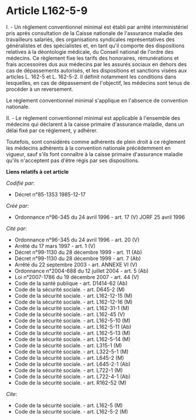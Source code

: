 # Article L162-5-9

I. - Un règlement conventionnel minimal est établi par arrêté interministériel pris après consultation de la Caisse nationale
de l'assurance maladie des travailleurs salariés, des organisations syndicales représentatives des généralistes et des
spécialistes et, en tant qu'il comporte des dispositions relatives à la déontologie médicale, du Conseil national de l'ordre
des médecins. Ce règlement fixe les tarifs des honoraires, rémunérations et frais accessoires dus aux médecins par les
assurés sociaux en dehors des cas de dépassements autorisés, et les dispositions et sanctions visées aux articles L. 162-5 et
L. 162-5-2. Il définit notamment les conditions dans lesquelles, en cas de dépassement de l'objectif, les médecins sont tenus
de procéder à un reversement.

Le règlement conventionnel minimal s'applique en l'absence de convention nationale.

II. - Le règlement conventionnel minimal est applicable à l'ensemble des médecins qui déclarent à la caisse primaire
d'assurance maladie, dans un délai fixé par ce règlement, y adhérer.

Toutefois, sont considérés comme adhérents de plein droit à ce règlement les médecins adhérents à la convention nationale
précédemment en vigueur, sauf s'ils font connaître à la caisse primaire d'assurance maladie qu'ils n'acceptent pas d'être
régis par ses dispositions.

**Liens relatifs à cet article**

_Codifié par_:

  - Décret n°85-1353 1985-12-17

_Créé par_:

  - Ordonnance n°96-345 du 24 avril 1996 - art. 17 (V) JORF 25 avril 1996

_Cité par_:

  - Ordonnance n°96-345 du 24 avril 1996 - art. 20 (V)
  - Arrêté du 17 mars 1997 - art. 1 (V)
  - Décret n°99-1130 du 28 décembre 1999 - art. 11 (Ab)
  - Décret n°99-1130 du 28 décembre 1999 - art. 7 (Ab)
  - Arrêté du 22 septembre 2003 - art. ANNEXE VI (V)
  - Ordonnance n°2004-688 du 12 juillet 2004 - art. 5 (Ab)
  - Loi n°2007-1786 du 19 décembre 2007 - art. 44 (V)
  - Code de la santé publique - art. D1414-62 (Ab)
  - Code de la sécurité sociale. - art. D645-2 (M)
  - Code de la sécurité sociale. - art. L162-12-15 (M)
  - Code de la sécurité sociale. - art. L162-12-16 (M)
  - Code de la sécurité sociale. - art. L162-31-1 (M)
  - Code de la sécurité sociale. - art. L162-45 (V)
  - Code de la sécurité sociale. - art. L162-5-10 (M)
  - Code de la sécurité sociale. - art. L162-5-11 (Ab)
  - Code de la sécurité sociale. - art. L162-5-13 (M)
  - Code de la sécurité sociale. - art. L162-5-14 (M)
  - Code de la sécurité sociale. - art. L315-1 (M)
  - Code de la sécurité sociale. - art. L322-5-1 (M)
  - Code de la sécurité sociale. - art. L645-2 (M)
  - Code de la sécurité sociale. - art. L645-2-1 (Ab)
  - Code de la sécurité sociale. - art. L722-1 (M)
  - Code de la sécurité sociale. - art. L722-4-1 (Ab)
  - Code de la sécurité sociale. - art. R162-52 (M)

_Cite_:

  - Code de la sécurité sociale. - art. L162-5 (M)
  - Code de la sécurité sociale. - art. L162-5-2 (M)
